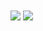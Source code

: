<a href="https://github.com/puryabzp">
<img align="center" src="https://github-readme-stats.vercel.app/api?username=puryabzp&show_icons=true&count_private=true&include_all_commits=true" /></a>
<a href="https://github.com/ghost1372">
<img align="center" src="https://github-readme-stats.vercel.app/api/top-langs/?username=ghost1372" />
</a>
